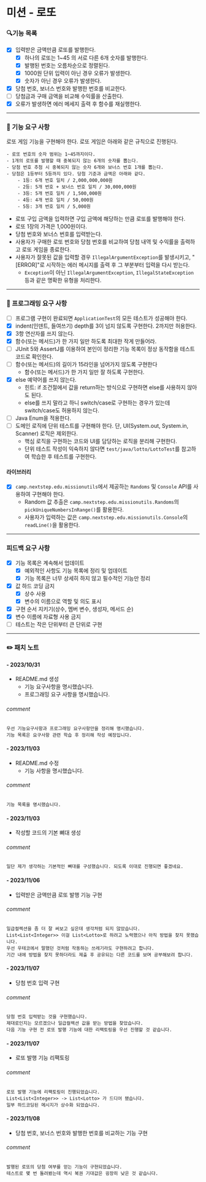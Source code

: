 # 미션 - 로또

### 🔍기능 목록
- [x] 입력받은 금액만큼 로또를 발행한다.
   - [x] 하나의 로또는 1~45 의 서로 다른 6개 숫자를 발행한다.
   - [x] 발행된 번호는 오름차순으로 정렬된다.
   - [x] 1000원 단위 입력이 아닌 경우 오류가 발생한다.
   - [x] 숫자가 아닌 경우 오류가 발생한다.
- [x] 당첨 번호, 보너스 번호와 발행한 번호를 비교한다.
- [ ] 당첨금과 구매 금액을 비교해 수익률을 산출한다.
- [x] 오류가 발생하면 에러 메세지 출력 후 함수를 재실행한다.

---

### 🚀 기능 요구 사항

로또 게임 기능을 구현해야 한다. 로또 게임은 아래와 같은 규칙으로 진행된다.

```
- 로또 번호의 숫자 범위는 1~45까지이다.
- 1개의 로또를 발행할 때 중복되지 않는 6개의 숫자를 뽑는다.
- 당첨 번호 추첨 시 중복되지 않는 숫자 6개와 보너스 번호 1개를 뽑는다.
- 당첨은 1등부터 5등까지 있다. 당첨 기준과 금액은 아래와 같다.
    - 1등: 6개 번호 일치 / 2,000,000,000원
    - 2등: 5개 번호 + 보너스 번호 일치 / 30,000,000원
    - 3등: 5개 번호 일치 / 1,500,000원
    - 4등: 4개 번호 일치 / 50,000원
    - 5등: 3개 번호 일치 / 5,000원
```

- 로또 구입 금액을 입력하면 구입 금액에 해당하는 만큼 로또를 발행해야 한다.
- 로또 1장의 가격은 1,000원이다.
- 당첨 번호와 보너스 번호를 입력받는다.
- 사용자가 구매한 로또 번호와 당첨 번호를 비교하여 당첨 내역 및 수익률을 출력하고 로또 게임을 종료한다.
- 사용자가 잘못된 값을 입력할 경우 `IllegalArgumentException`를 발생시키고, "[ERROR]"로 시작하는 에러 메시지를 출력 후 그 부분부터 입력을 다시 받는다.
    - `Exception`이 아닌 `IllegalArgumentException`, `IllegalStateException` 등과 같은 명확한 유형을 처리한다.

---

### 🎯 프로그래밍 요구 사항

- [ ] 프로그램 구현이 완료되면 `ApplicationTest`의 모든 테스트가 성공해야 한다.
- [x] indent(인덴트, 들여쓰기) depth를 3이 넘지 않도록 구현한다. 2까지만 허용한다.
- [x] 3항 연산자를 쓰지 않는다.
- [x] 함수(또는 메서드)가 한 가지 일만 하도록 최대한 작게 만들어라.
- [ ] JUnit 5와 AssertJ를 이용하여 본인이 정리한 기능 목록이 정상 동작함을 테스트 코드로 확인한다.
- [ ] 함수(또는 메서드)의 길이가 15라인을 넘어가지 않도록 구현한다
   - 함수(또는 메서드)가 한 가지 일만 잘 하도록 구현한다.
- [x] else 예약어를 쓰지 않는다.
   - 힌트: if 조건절에서 값을 return하는 방식으로 구현하면 else를 사용하지 않아도 된다.
   - else를 쓰지 말라고 하니 switch/case로 구현하는 경우가 있는데 switch/case도 허용하지 않는다.
- [ ] Java Enum을 적용한다.
- [ ] 도메인 로직에 단위 테스트를 구현해야 한다. 단, UI(System.out, System.in, Scanner) 로직은 제외한다.
   - 핵심 로직을 구현하는 코드와 UI를 담당하는 로직을 분리해 구현한다.
   - 단위 테스트 작성이 익숙하지 않다면 `test/java/lotto/LottoTest`를 참고하여 학습한 후 테스트를 구현한다.

#### 라이브러리
- [x] `camp.nextstep.edu.missionutils`에서 제공하는 `Randoms` 및 `Console` API를 사용하여 구현해야 한다.
    - Random 값 추출은 `camp.nextstep.edu.missionutils.Randoms`의 `pickUniqueNumbersInRange()`를 활용한다.
    - 사용자가 입력하는 값은 `camp.nextstep.edu.missionutils.Console`의 `readLine()`을 활용한다.

---

### 피드백 요구 사항
- [x] 기능 목록은 계속해서 업데이트
   - [x] 예외적인 사항도 기능 목록에 정리 및 업데이트
   - [x] 기능 목록은 너무 상세히 하지 않고 필수적인 기능만 정리
- [x] 값 하드 코딩 금지
   - [x] 상수 사용
   - [x] 변수의 이름으로 역할 및 의도 표시
- [x] 구현 순서 지키기(상수, 멤버 변수, 생성자, 메서드 순)
- [x] 변수 이름에 자료형 사용 금지
- [ ] 테스트는 작은 단위부터 큰 단위로 구현

---

### ✏️ 패치 노트

#### - 2023/10/31
- README.md 생성
    - 기능 요구사항을 명시했습니다.
    - 프로그래밍 요구 사항을 명시했습니다.
######      comment
    우선 기능요구사항과 프로그래밍 요구사항만을 정리해 명시했습니다.
    기능 목록은 요구사항 관련 학습 후 정리해 작성 예정입니다.

#### - 2023/11/03
- README.md 수정
  - 기능 사항을 명시했습니다.
######      comment
    기능 목록을 명시했습니다.

#### - 2023/11/03
- 작성할 코드의 기본 뼈대 생성
######      comment
    일단 제가 생각하는 기본적인 뼈대를 구성했습니다. 되도록 이대로 진행되면 좋겠네요.

#### - 2023/11/06
- 입력받은 금액만큼 로또 발행 기능 구현
######      comment
    일급컬렉션을 좀 더 잘 써보고 싶은데 생각처럼 되지 않았습니다.
    List<List<Integer>> 이걸 List<Lotto>로 하려고 노력했으나 아직 방법을 찾지 못했습니다.
    우선 우테코에서 말했던 것처럼 작동하는 쓰레기라도 구현하려고 합니다.
    기간 내에 방법을 찾지 못하더라도 제출 후 공유되는 다른 코드를 보며 공부해보려 합니다.

#### - 2023/11/07
- 당첨 번호 입력 구현
######      comment
    당첨 번호 입력받는 것을 구현했습니다.
    제대로인지는 모르겠으나 일급컬렉션 값을 받는 방법을 찾았습니다.
    다음 기능 구현 전 로또 발행 기능에 대한 리팩토링을 우선 진행할 것 같습니다.

#### - 2023/11/07
- 로또 발행 기능 리팩토링
######      comment
    로또 발행 기능에 리팩토링이 진행되었습니다.
    List<List<Integer>> -> List<Lotto> 가 드디어 됐습니다.
    일부 하드코딩된 메시지가 상수화 되었습니다.

#### - 2023/11/08
- 당첨 번호, 보너스 번호와 발행한 번호를 비교하는 기능 구현
######      comment
    발행된 로또의 당첨 여부를 얻는 기능이 구현되었습니다.
    테스트로 몇 번 돌려봤는데 역시 복권 기대값은 굉장히 낮은 것 같습니다.